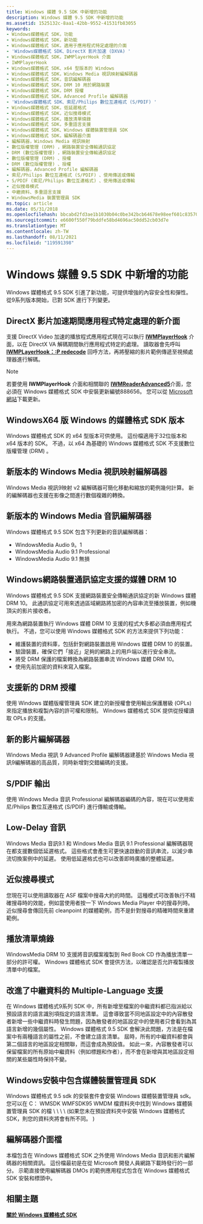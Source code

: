```yaml
---
title: Windows 媒體 9.5 SDK 中新增的功能
description: Windows 媒體 9.5 SDK 中新增的功能
ms.assetid: 1525132c-8aa1-42bb-9552-41531fb83055
keywords:
- Windows媒體格式 SDK，功能
- Windows媒體格式 SDK，新功能
- Windows媒體格式 SDK，適用于應用程式特定處理的介面
- 'Windows媒體格式 SDK、DirectX 影片加速 (DXVA) '
- Windows媒體格式 SDK，IWMPlayerHook 介面
- IWMPlayerHook
- Windows媒體格式 SDK、x64 型版本的 Windows
- Windows媒體格式 SDK，Windows Media 視訊映射編解碼器
- Windows媒體格式 SDK，音訊編解碼器
- Windows媒體格式 SDK，DRM 10 用於網路裝置
- Windows媒體格式 SDK，DRM 授權
- Windows媒體格式 SDK，Advanced Profile 編解碼器
- 'Windows媒體格式 SDK、索尼/Philips 數位互連格式 (S/PDIF) '
- Windows媒體格式 SDK，低延遲格式
- Windows媒體格式 SDK，近似搜尋模式
- Windows媒體格式 SDK，播放清單燒錄
- Windows媒體格式 SDK，多重語言支援
- Windows媒體格式 SDK、Windows 媒體裝置管理員 SDK
- Windows媒體格式 SDK，編解碼器介面
- 編解碼器，Windows Media 視訊映射
- 數位版權管理 (DRM) ，網路裝置安全傳輸通訊協定
- DRM (數位版權管理) ，網路裝置安全傳輸通訊協定
- 數位版權管理 (DRM) 、授權
- DRM (數位版權管理) 、授權
- 編解碼器，Advanced Profile 編解碼器
- 索尼/Philips 數位互連格式 (S/PDIF) 、使用傳送或傳輸
- S/PDIF (索尼/Philips 數位互連格式) 、使用傳送或傳輸
- 近似搜尋模式
- 中繼資料、多重語言支援
- WindowsMedia 裝置管理員 SDK
ms.topic: article
ms.date: 05/31/2018
ms.openlocfilehash: bbcabd2fd3ae1b1030b04c0be342bcb64678e98eef601c83570ad68a13567820
ms.sourcegitcommit: e6600f550f79bddfe58bd4696ac50dd52cb03d7e
ms.translationtype: MT
ms.contentlocale: zh-TW
ms.lasthandoff: 08/11/2021
ms.locfileid: "119591398"
---
```

# <a name="features-added-in-the-windows-media-95-sdk"></a>Windows 媒體 9.5 SDK 中新增的功能

Windows 媒體格式 9.5 SDK 引進了新功能，可提供增強的內容安全性和彈性。 從9系列版本開始，已對 SDK 進行下列變更。

## <a name="new-interface-for-application-specific-processing-during-directx-video-acceleration"></a>DirectX 影片加速期間應用程式特定處理的新介面

支援 DirectX Video 加速的播放程式應用程式現在可以執行 [**IWMPlayerHook**](/previous-versions/windows/desktop/api/wmsdkidl/nn-wmsdkidl-iwmplayerhook) 介面，以在 DirectX VA 解碼期間執行應用程式特定的處理。 讀取器會先呼叫 [**IWMPLayerHook：:P redecode**](/previous-versions/windows/desktop/api/Wmsdkidl/nf-wmsdkidl-iwmplayerhook-predecode) 回呼方法，再將壓縮的影片範例傳遞至視頻處理器進行解碼。

> [!Note]  
> 若要使用 **IWMPlayerHook** 介面和相關聯的 [**IWMReaderAdvanced5**](/previous-versions/windows/desktop/api/wmsdkidl/nn-wmsdkidl-iwmreaderadvanced5)介面，您必須在 Windows 媒體格式 SDK 中安裝更新編號888656。 您可以從 [Microsoft 網站](https://support.microsoft.com/?id=888656)下載更新。

 

## <a name="windows-media-format-sdk-version-for-x64-based-versions-of-windows"></a>WindowsX64 版 Windows 的媒體格式 SDK 版本

Windows 媒體格式 SDK 的 x64 型版本可供使用。 這份檔適用于32位版本和 x64 版本的 SDK。 不過，以 x64 為基礎的 Windows 媒體格式 SDK 不支援數位版權管理 (DRM) 。

## <a name="new-version-of-the-windows-media-video-image-codec"></a>新版本的 Windows Media 視訊映射編解碼器

Windows Media 視訊9映射 v2 編解碼器可簡化移動和縮放的範例幾何計算。 新的編解碼器也支援在影像之間進行數個複雜的轉換。

## <a name="new-version-of-the-windows-media-audio-codecs"></a>新版本的 Windows Media 音訊編解碼器

Windows 媒體格式 9.5 SDK 包含下列更新的音訊編解碼器：

-   WindowsMedia Audio 9。1
-   WindowsMedia Audio 9.1 Professional
-   WindowsMedia Audio 9.1 無損

## <a name="windows-media-drm-10-for-network-devices-protocol-support"></a>Windows網路裝置通訊協定支援的媒體 DRM 10

Windows 媒體格式 9.5 SDK 支援網路裝置安全傳輸通訊協定的新 Windows 媒體 DRM 10。 此通訊協定可用來透過區域網路將加密的內容串流至播放裝置，例如機頂尖的影片接收者。

用來為網路裝置執行 Windows 媒體 DRM 10 支援的程式大多都必須由應用程式執行。 不過，您可以使用 Windows 媒體格式 SDK 的方法來提供下列功能：

-   維護裝置的資料庫，包括針對網路裝置啟用 Windows 媒體 DRM 10 的裝置。
-   驗證裝置，確保它們「接近」足夠的網路上的用戶端以進行安全串流。
-   將受 DRM 保護的檔案轉換為網路裝置串流 Windows 媒體 DRM 10。
-   使用先前加密的資料來寫入檔案。

## <a name="support-for-new-drm-licenses"></a>支援新的 DRM 授權

使用 Windows 媒體版權管理員 SDK 建立的新授權會使用輸出保護層級 (OPLs) 來指定播放和複製內容的許可權和限制。 Windows 媒體格式 SDK 提供從授權讀取 OPLs 的支援。

## <a name="new-video-codec"></a>新的影片編解碼器

Windows Media 視訊 9 Advanced Profile 編解碼器建基於 Windows Media 視訊9編解碼器的高品質，同時新增對交錯編碼的支援。

## <a name="spdif-output"></a>S/PDIF 輸出

使用 Windows Media 音訊 Professional 編解碼器編碼的內容，現在可以使用索尼/Philips 數位互連格式 (S/PDIF) 進行傳輸或傳輸。

## <a name="low-delay-audio"></a>Low-Delay 音訊

Windows Media 音訊9.1 和 Windows Media 音訊 9.1 Professional 編解碼器現在都支援數個低延遲格式。 這些格式會產生可更快速啟動的音訊串流，以減少串流切換案例中的延遲。 使用低延遲格式也可以改善即時廣播的整體延遲。

## <a name="approximate-seeking-mode"></a>近似搜尋模式

您現在可以使用讀取器在 ASF 檔案中搜尋大約的時間。 這種模式可改善執行不精確搜尋時的效能，例如當使用者按一下 Windows Media Player 中的搜尋列時。 近似搜尋會傳回先前 cleanpoint 的媒體範例，而不是針對搜尋的精確時間來重建範例。

## <a name="playlist-burning"></a>播放清單燒錄

WindowsMedia DRM 10 支援將音訊檔案複製到 Red Book CD 作為播放清單一部分的許可權。 Windows 媒體格式 SDK 會提供方法，以確認是否允許複製播放清單中的檔案。

## <a name="improved-multiple-language-support-for-metadata"></a>改進了中繼資料的 Multiple-Language 支援

在 Windows 媒體格式9系列 SDK 中，所有新增至檔案的中繼資料都已指派給以預設語言的語言識別項指定的語言清單。 這會導致當不同地區設定中的內容散發者新增一些中繼資料時發生問題，因為散發者的地區設定中的使用者只會看到為其語言新增的幾個屬性。 Windows 媒體格式 9.5 SDK 會解決此問題，方法是在檔案中有兩種語言的屬性之前，不會建立語言清單。 屆時，所有的中繼資料都會與第二個語言的地區設定相關聯，而這會成為預設值。 如此一來，內容散發者可以保留檔案的所有原始中繼資料（例如標題和作者），而不會在新增與其地區設定相關的某些屬性時保持不變。

## <a name="windows-media-device-manager-sdk-included-in-installation"></a>Windows安裝中包含媒體裝置管理員 SDK

Windows 媒體格式 9.5 sdk 的安裝套件會安裝 Windows 媒體裝置管理員 sdk。 您可以在 C： WMSDK WMFSDK95 WMDM 檔資料夾中找到 Windows 媒體裝置管理員 SDK 的檔 \\ \\ \\ \\ (如果您未在預設資料夾中安裝 Windows 媒體格式 SDK，則您的資料夾將會有所不同。 ) 

## <a name="codec-interface-documentation"></a>編解碼器介面檔

本檔包含在 Windows 媒體格式 SDK 之外使用 Windows Media 音訊和影片編解碼器的相關資訊。 這份檔最初是在從 Microsoft 開發人員網路下載時發行的一部分。 示範直接使用編解碼器 DMOs 的範例應用程式包含在 Windows 媒體格式 SDK 安裝和標頭中。

## <a name="related-topics"></a>相關主題

<dl> <dt>

[**關於 Windows 媒體格式 SDK**](about-the-windows-media-format-sdk.md)
</dt> </dl>

 

 




